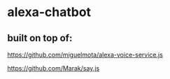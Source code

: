 # alexa-chatbot

## built on top of:

https://github.com/miguelmota/alexa-voice-service.js

https://github.com/Marak/say.js

